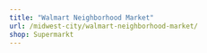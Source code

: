 ```yaml
---
title: "Walmart Neighborhood Market"
url: /midwest-city/walmart-neighborhood-market/
shop: Supermarkt
---
```

